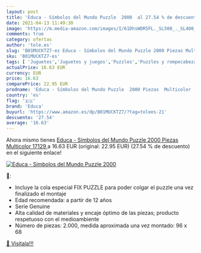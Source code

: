 ```yaml
---
layout: post
title: 'Educa - Símbolos del Mundo Puzzle  2000  al 27.54 % de descuento'
date: 2021-04-13 11:49:30
image: 'https://m.media-amazon.com/images/I/61DhsWDR5FL._SL500_._SL400_.jpg'
comments: true
category: ofertas
author: 'tole.es'
slug: 'B01MUCKTZ7-es Educa - Símbolos del Mundo Puzzle 2000 Piezas Multicolor...'
sku: 'B01MUCKTZ7-es'
tags: [ 'Juguetes','Juguetes y juegos','Puzzles','Puzzles y rompecabezas','educa','puzzle', ]
actualPrice: 16.63 EUR
currency: EUR
price: 16.63
comparePrice: 22.95 EUR
prodname: 'Educa - Símbolos del Mundo Puzzle  2000 Piezas  Multicolor  17129 '
country: 'es'
flag: '🇪🇸'
brand: 'Educa'
buyurl: 'https://www.amazon.es/dp/B01MUCKTZ7/?tag=tolees-21'
descuento: '27.54'
average: '16.63'
---
```


Ahora mismo tienes [Educa - Símbolos del Mundo Puzzle  2000 Piezas  Multicolor  17129 ](https://www.amazon.es/dp/B01MUCKTZ7/?tag=tolees-21) a 16.63 EUR (original: 22.95 EUR) (27.54 %  de descuento) en el siguiente enlace!

[![Educa - Símbolos del Mundo Puzzle  2000 ](https://m.media-amazon.com/images/I/61DhsWDR5FL._SL500_._SL400_.jpg)](https://www.amazon.es/dp/B01MUCKTZ7/?tag=tolees-21)

🔎:

- Incluye la cola especial FIX PUZZLE para poder colgar el puzzle una vez finalizado el montaje
- Edad recomendada: a partir de 12 años
- Serie Genuine
- Alta calidad de materiales y encaje óptimo de las piezas; producto respetuoso con el medioambiente
- Número de piezas: 2.000, medida aproximada una vez montado: 96 x 68

[🛒 Visítala!!!](https://www.amazon.es/dp/B01MUCKTZ7/?tag=tolees-21)

